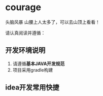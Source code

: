 # courage

头脑风暴
山腰上人太多了，可以去山顶上看看！

请认真阅读并遵循：
## 开发环境说明

1. 请遵循**基本JAVA开发规范**
2. 项目采用gradle构建
    
  
## idea开发常用快捷
